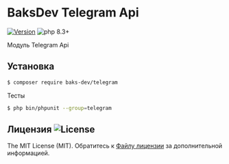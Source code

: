 # BaksDev Telegram Api

[![Version](https://img.shields.io/badge/version-7.1.5-blue)](https://github.com/baks-dev/telegram/releases)
![php 8.3+](https://img.shields.io/badge/php-min%208.3-red.svg)

Модуль Telegram Api

## Установка

``` bash
$ composer require baks-dev/telegram
```

Тесты

``` bash
$ php bin/phpunit --group=telegram
```


## Лицензия ![License](https://img.shields.io/badge/MIT-green)

The MIT License (MIT). Обратитесь к [Файлу лицензии](LICENSE.md) за дополнительной информацией.


